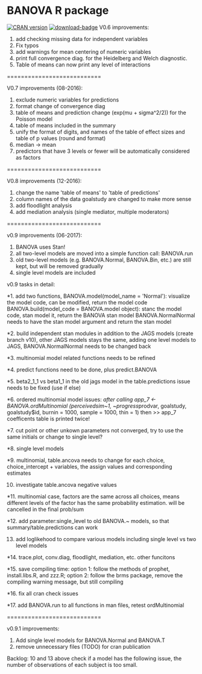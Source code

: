 # BANOVA R package
[![CRAN
version](http://www.r-pkg.org/badges/version/BANOVA)](http://www.r-pkg.org/pkg/BANOVA)
[![download-badge](http://cranlogs.r-pkg.org/badges/BANOVA)](https://cran.r-project.org/package=BANOVA)
V0.6 improvements:
  1. add checking missing data for independent variables
  2. Fix typos
  3. add warnings for mean centering of numeric variables
  4. print full convergence diag. for the Heidelberg and Welch diagnostic.
  5. Table of means can now print any level of interactions

===========================

V0.7 improvements (08-2016):
  1. exclude numeric variables for predictions 
  2. format change of convergence diag 
  3. table of means and prediction change (exp(mu + sigma^2/2)) for the Poisson model
  4. table of means included in the summary
  5. unify the format of digits, and names of the table of effect sizes and table of p values (round and format)
  6. median -> mean 
  7. predictors that have 3 levels or fewer will be automatically considered as factors

===========================  

V0.8 improvements (12-2016):
  1. change the name 'table of means' to 'table of predictions'
  2. column names of the data goalstudy are changed to make more sense
  3. add floodlight analysis
  4. add mediation analysis (single mediator, multiple moderators)

===========================  

v0.9 improvements (06-2017):
  1. BANOVA uses Stan!
  2. all two-level models are moved into a simple function call: BANOVA.run 
  3. old two-level models (e.g. BANOVA.Normal, BANOVA.Bin, etc.) are still kept, but will be removed gradually
  4. single level models are included
  
v0.9 tasks in detail:

*1. add two functions, 
    BANOVA.model(model_name = 'Normal'): visualize the model code, can be modified, return the model code
    BANOVA.build(model_code = BANOVA.model object): stanc the model code, stan model it, return the BANOVA stan model
    BANOVA.NormalNormal needs to have the stan model argument and return the stan model
  
*2. build independent stan modules in addition to the JAGS models (create branch v10), other JAGS models stays the same, adding one level models to JAGS, BANOVA.NormalNormal needs to be changed back

*3. multinomial model related functions needs to be refined 

*4. predict functions need to be done, plus predict.BANOVA

*5. beta2_1_1 vs beta1_1 in the old jags model in the table.predictions issue needs to be fixed (use if else)

*6. ordered multinomial model issues: 
*after calling app_7 <- BANOVA.ordMultinomial (perceivedsim~1, ~progress*prodvar,  goalstudy, goalstudy$id, burnin = 1000, sample = 1000, thin = 1)
then >> app_7
coefficents table is printed twice!

*7. cut point or other unkown parameters not converged, try to use the same initials or change to single level?

*8. single level models

*9. multinomial, table.ancova needs to change for each choice, choice_intercept + variables, the assign values and corresponding estimates

10. investigate table.ancova negative values

*11. multinomial case, factors are the same across all choices, means different levels of the factor has the same probability estimation. will be cancelled in the final prob/sum

*12. add parameter:single_level to old BANOVA.~ models, so that summary/table.predictions can work

13. add loglikehood to compare various models including single level vs two level models

*14. trace.plot, conv.diag, floodlight, mediation, etc. other funcitons

*15. save compiling time: option 1: follow the methods of prophet, install.libs.R, and zzz.R; option 2: follow the brms package, remove the compiling warning message, but still compiling

*16. fix all cran check issues

*17. add BANOVA.run to all functions in  man files, retest ordMultinomial

===========================

v0.9.1 improvements:
  1. Add single level models for BANOVA.Normal and BANOVA.T
  2. remove unnecessary files (TODO) for cran publication

 
Backlog: 
10 and 13 above
check if a model has the following issue, the number of observations of each subject is too small.
